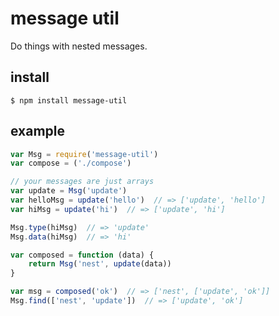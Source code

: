 # message util

Do things with nested messages. 

## install 

    $ npm install message-util

## example

```js
var Msg = require('message-util')
var compose = ('./compose')

// your messages are just arrays
var update = Msg('update')
var helloMsg = update('hello')  // => ['update', 'hello']
var hiMsg = update('hi')  // => ['update', 'hi']

Msg.type(hiMsg)  // => 'update'
Msg.data(hiMsg)  // => 'hi'

var composed = function (data) {
    return Msg('nest', update(data))
}

var msg = composed('ok')  // => ['nest', ['update', 'ok']]
Msg.find(['nest', 'update'])  // => ['update', 'ok']
```

